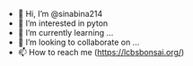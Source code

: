 - 👋 Hi, I’m @sinabina214
- 👀 I’m interested in pyton
- 🌱 I’m currently learning ...
- 💞️ I’m looking to collaborate on ...
- 📫 How to reach me (https://lcbsbonsai.org/)

<!---
sinabina214/sinabina214 is a ✨ special ✨ repository because its `README.md` (this file) appears on your GitHub profile.
You can click the Preview link to take a look at your changes.
--->
